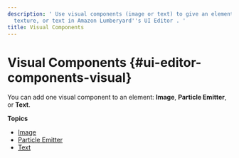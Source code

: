 ```yaml
---
description: ' Use visual components (image or text) to give an element color and
  texture, or text in Amazon Lumberyard''s UI Editor . '
title: Visual Components
---
```

# Visual Components {#ui-editor-components-visual}

You can add one visual component to an element: **Image**, **Particle Emitter**, or **Text**\.

**Topics**
+ [Image](/docs/user-guide/features/interactivity/user-interface/editor/components-image.md)
+ [Particle Emitter](/docs/user-guide/features/interactivity/user-interface/editor/components-visual-particle-emitter.md)
+ [Text](/docs/user-guide/features/interactivity/user-interface/editor/components-text.md)